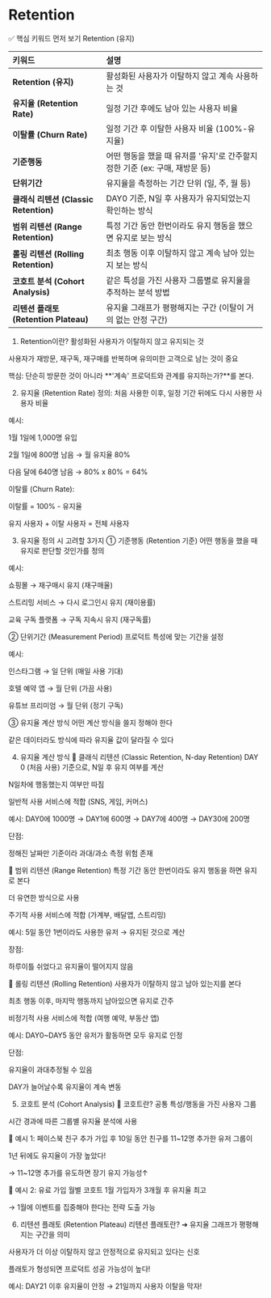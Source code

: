 # Retention

✅ 핵심 키워드 먼저 보기
Retention (유지)

| 키워드                                | 설명                                                                         |
| :------------------------------------ | :--------------------------------------------------------------------------- |
| **Retention (유지)**                  | 활성화된 사용자가 이탈하지 않고 계속 사용하는 것                             |
| **유지율 (Retention Rate)**           | 일정 기간 후에도 남아 있는 사용자 비율                                       |
| **이탈률 (Churn Rate)**               | 일정 기간 후 이탈한 사용자 비율 (100%-유지율)                                |
| **기준행동**                          | 어떤 행동을 했을 때 유저를 '유지'로 간주할지 정한 기준 (ex: 구매, 재방문 등) |
| **단위기간**                          | 유지율을 측정하는 기간 단위 (일, 주, 월 등)                                  |
| **클래식 리텐션 (Classic Retention)** | DAY0 기준, N일 후 사용자가 유지되었는지 확인하는 방식                        |
| **범위 리텐션 (Range Retention)**     | 특정 기간 동안 한번이라도 유지 행동을 했으면 유지로 보는 방식                |
| **롤링 리텐션 (Rolling Retention)**   | 최초 행동 이후 이탈하지 않고 계속 남아 있는지 보는 방식                      |
| **코호트 분석 (Cohort Analysis)**     | 같은 특성을 가진 사용자 그룹별로 유지율을 추적하는 분석 방법                 |
| **리텐션 플래토 (Retention Plateau)** | 유지율 그래프가 평평해지는 구간 (이탈이 거의 없는 안정 구간)                 |

1. Retention이란?
   활성화된 사용자가 이탈하지 않고 유지되는 것

사용자가 재방문, 재구독, 재구매를 반복하며
유의미한 고객으로 남는 것이 중요

핵심: 단순히 방문한 것이 아니라
**'계속' 프로덕트와 관계를 유지하는가?**를 본다.

2. 유지율 (Retention Rate)
   정의:
   처음 사용한 이후, 일정 기간 뒤에도 다시 사용한 사용자 비율

예시:

1월 1일에 1,000명 유입

2월 1일에 800명 남음 → 월 유지율 80%

다음 달에 640명 남음 → 80% x 80% = 64%

이탈률 (Churn Rate):

이탈률 = 100% - 유지율

유지 사용자 + 이탈 사용자 = 전체 사용자

3. 유지율 정의 시 고려할 3가지
   ① 기준행동 (Retention 기준)
   어떤 행동을 했을 때 유지로 판단할 것인가를 정의

예시:

쇼핑몰 → 재구매시 유지 (재구매율)

스트리밍 서비스 → 다시 로그인시 유지 (재이용률)

교육 구독 플랫폼 → 구독 지속시 유지 (재구독률)

② 단위기간 (Measurement Period)
프로덕트 특성에 맞는 기간을 설정

예시:

인스타그램 → 일 단위 (매일 사용 기대)

호텔 예약 앱 → 월 단위 (가끔 사용)

유튜브 프리미엄 → 월 단위 (정기 구독)

③ 유지율 계산 방식
어떤 계산 방식을 쓸지 정해야 한다

같은 데이터라도 방식에 따라 유지율 값이 달라질 수 있다

4. 유지율 계산 방식
   🔹 클래식 리텐션 (Classic Retention, N-day Retention)
   DAY 0 (처음 사용) 기준으로, N일 후 유지 여부를 계산

N일차에 행동했는지 여부만 따짐

일반적 사용 서비스에 적합 (SNS, 게임, 커머스)

예시:
DAY0에 1000명 → DAY1에 600명 → DAY7에 400명 → DAY30에 200명

단점:

정해진 날짜만 기준이라 과대/과소 측정 위험 존재

🔹 범위 리텐션 (Range Retention)
특정 기간 동안 한번이라도 유지 행동을 하면 유지로 본다

더 유연한 방식으로 사용

주기적 사용 서비스에 적합 (가계부, 배달앱, 스트리밍)

예시:
5일 동안 1번이라도 사용한 유저 → 유지된 것으로 계산

장점:

하루이틀 쉬었다고 유지율이 떨어지지 않음

🔹 롤링 리텐션 (Rolling Retention)
사용자가 이탈하지 않고 남아 있는지를 본다

최초 행동 이후, 마지막 행동까지 남아있으면 유지로 간주

비정기적 사용 서비스에 적합 (여행 예약, 부동산 앱)

예시:
DAY0~DAY5 동안 유저가 활동하면 모두 유지로 인정

단점:

유지율이 과대추정될 수 있음

DAY가 늘어날수록 유지율이 계속 변동

5. 코호트 분석 (Cohort Analysis)
   🔹 코호트란?
   공통 특성/행동을 가진 사용자 그룹

시간 경과에 따른 그룹별 유지율 분석에 사용

🔹 예시 1: 페이스북 친구 추가
가입 후 10일 동안 친구를 11~12명 추가한 유저 그룹이

1년 뒤에도 유지율이 가장 높았다!

→ 11~12명 추가를 유도하면 장기 유지 가능성↑

🔹 예시 2: 유료 가입 월별 코호트
1월 가입자가 3개월 후 유지율 최고

→ 1월에 이벤트를 집중해야 한다는 전략 도출 가능

6. 리텐션 플래토 (Retention Plateau)
   리텐션 플래토란?
   ➔ 유지율 그래프가 평평해지는 구간을 의미

사용자가 더 이상 이탈하지 않고 안정적으로 유지되고 있다는 신호

플래토가 형성되면 프로덕트 성공 가능성이 높다!

예시:
DAY21 이후 유지율이 안정 → 21일까지 사용자 이탈을 막자!
